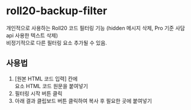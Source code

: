 # roll20-backup-filter
개인적으로 사용하는 Roll20 코드 필터링 기능 (hidden 메시지 삭제, Pro 기준 사담 api 사용한 텍스트 삭제)  
비정기적으로 다른 필터링 요소 추가될 수 있음. 

## 사용법
1. [원본 HTML 코드 입력] 칸에 <div class="textchatcontainer" id="textchat"> 요소 HTML 코드 원문을 붙여넣기
2. 필터링 시작 버튼 클릭
3. 아래 결과 클립보드 버튼 클릭하여 복사 후 필요한 곳에 붙여넣기
